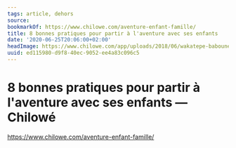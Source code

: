 ```yaml
---
tags: article, dehors
source:
bookmarkOf: https://www.chilowe.com/aventure-enfant-famille/
title: 8 bonnes pratiques pour partir à l'aventure avec ses enfants
date: '2020-06-25T20:06:00+02:00'
headImage: https://www.chilowe.com/app/uploads/2018/06/wakatepe-baboune-wakatepe-baboune-article.jpg
uuid: ed115980-d9f8-40ec-9052-ee4a83c096c5
---
```


# 8 bonnes pratiques pour partir à l'aventure avec ses enfants — Chilowé
https://www.chilowe.com/aventure-enfant-famille/
